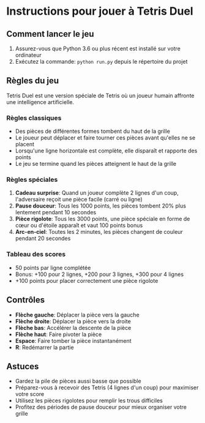 # Instructions pour jouer à Tetris Duel

## Comment lancer le jeu
1. Assurez-vous que Python 3.6 ou plus récent est installé sur votre ordinateur
2. Exécutez la commande: `python run.py` depuis le répertoire du projet

## Règles du jeu
Tetris Duel est une version spéciale de Tetris où un joueur humain affronte une intelligence artificielle.

### Règles classiques
- Des pièces de différentes formes tombent du haut de la grille
- Le joueur peut déplacer et faire tourner ces pièces avant qu'elles ne se placent
- Lorsqu'une ligne horizontale est complète, elle disparaît et rapporte des points
- Le jeu se termine quand les pièces atteignent le haut de la grille

### Règles spéciales
1. **Cadeau surprise**: Quand un joueur complète 2 lignes d'un coup, l'adversaire reçoit une pièce facile (carré ou ligne)
2. **Pause douceur**: Tous les 1000 points, les pièces tombent 20% plus lentement pendant 10 secondes
3. **Pièce rigolote**: Tous les 3000 points, une pièce spéciale en forme de cœur ou d'étoile apparaît et vaut 100 points bonus
4. **Arc-en-ciel**: Toutes les 2 minutes, les pièces changent de couleur pendant 20 secondes

### Tableau des scores
- 50 points par ligne complétée
- Bonus: +100 pour 2 lignes, +200 pour 3 lignes, +300 pour 4 lignes
- +100 points pour placer correctement une pièce rigolote

## Contrôles
- **Flèche gauche**: Déplacer la pièce vers la gauche
- **Flèche droite**: Déplacer la pièce vers la droite
- **Flèche bas**: Accélérer la descente de la pièce
- **Flèche haut**: Faire pivoter la pièce
- **Espace**: Faire tomber la pièce instantanément
- **R**: Redémarrer la partie

## Astuces
- Gardez la pile de pièces aussi basse que possible
- Préparez-vous à recevoir des Tetris (4 lignes d'un coup) pour maximiser votre score
- Utilisez les pièces rigolotes pour remplir les trous difficiles
- Profitez des périodes de pause douceur pour mieux organiser votre grille
